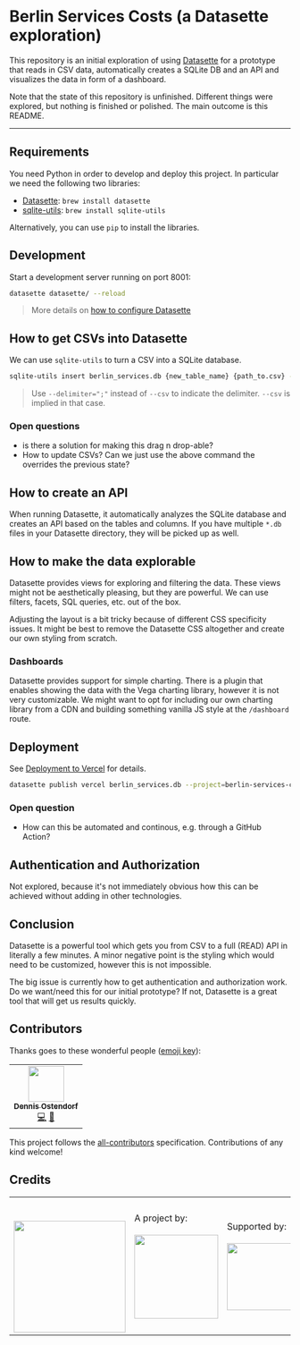 # Berlin Services Costs (a Datasette exploration)

This repository is an initial exploration of using [Datasette](https://datasette.io/) for a prototype that reads in CSV data, automatically creates a SQLite DB and an API and visualizes the data in form of a dashboard.

Note that the state of this repository is unfinished. Different things were explored, but nothing is finished or polished. The main outcome is this README.

---

## Requirements

You need Python in order to develop and deploy this project. In  particular we need the following two libraries:

- [Datasette](https://datasette.io/): `brew install datasette`
- [sqlite-utils](https://datasette.io/tools/sqlite-utils): `brew install sqlite-utils`

Alternatively, you can use `pip` to install the libraries.

## Development

Start a development server running on port 8001:

```bash
datasette datasette/ --reload
```

> More details on [how to configure Datasette](https://docs.datasette.io/en/stable/settings.html#configuration-directory-mode)

## How to get CSVs into Datasette

We can use `sqlite-utils` to turn a CSV into a SQLite database.

```bash
sqlite-utils insert berlin_services.db {new_table_name} {path_to.csv} --csv
```

> Use `--delimiter=";"` instead of `--csv` to indicate the delimiter. `--csv` is implied in that case.

### Open questions

- is there a solution for making this drag n drop-able?
- How to update CSVs? Can we just use the above command the overrides the previous state?

## How to create an API

When running Datasette, it automatically analyzes the SQLite database and creates an API based on the tables and columns. If you have multiple `*.db` files in your Datasette directory, they will be picked up as well.

## How to make the data explorable

Datasette provides views for exploring and filtering the data. These views might not be aesthetically pleasing, but they are powerful. We can use filters, facets, SQL queries, etc. out of the box.

Adjusting the layout is a bit tricky because of different CSS specificity issues. It might be best to remove the Datasette CSS altogether and create our own styling from scratch.

### Dashboards

Datasette provides support for simple charting. There is a plugin that enables showing the data with the Vega charting library, however it is not very customizable. We might want to opt for including our own charting library from a CDN and building something vanilla JS style at the `/dashboard` route.

## Deployment

See [Deployment to Vercel](https://github.com/simonw/datasette-publish-vercel) for details.

```bash
datasette publish vercel berlin_services.db --project=berlin-services-costs -m metadata.yml --static static:static --template-dir templates/ --install=datasette-vega
```

### Open question

- How can this be automated and continous, e.g. through a GitHub Action?

## Authentication and Authorization

Not explored, because it's not immediately obvious how this can be achieved without adding in other technologies.

## Conclusion

Datasette is a powerful tool which gets you from CSV to a full (READ) API in literally a few minutes. A minor negative point is the styling which would need to be customized, however this is not impossible.

The big issue is currently how to get authentication and authorization work. Do we want/need this for our initial prototype? If not, Datasette is a great tool that will get us results quickly.

## Contributors

Thanks goes to these wonderful people ([emoji key](https://allcontributors.org/docs/en/emoji-key)):

<!-- ALL-CONTRIBUTORS-LIST:START - Do not remove or modify this section -->
<!-- prettier-ignore-start -->
<!-- markdownlint-disable -->
<table>
  <tr>
    <td align="center"><a href="https://github.com/dnsos"><img src="https://avatars.githubusercontent.com/u/15640196?v=4?s=64" width="64px;" alt=""/><br /><sub><b>Dennis Ostendorf</b></sub></a><br /><a href="https://github.com/technologiestiftung/berlin-services-costs/commits?author=dnsos" title="Code">💻</a> <a href="https://github.com/technologiestiftung/berlin-services-costs/commits?author=dnsos" title="Documentation">📖</a></td>
  </tr>
</table>

<!-- markdownlint-restore -->
<!-- prettier-ignore-end -->

<!-- ALL-CONTRIBUTORS-LIST:END -->

This project follows the [all-contributors](https://github.com/all-contributors/all-contributors) specification. Contributions of any kind welcome!

## Credits

<table>
  <tr>
    <td>
      <a src="https://citylab-berlin.org/de/start/">
        <br />
        <br />
        <img width="200" src="https://logos.citylab-berlin.org/logo-citylab-berlin.svg" />
      </a>
    </td>
    <td>
      A project by: <a src="https://www.technologiestiftung-berlin.de/">
        <br />
        <br />
        <img width="150" src="https://logos.citylab-berlin.org/logo-technologiestiftung-berlin-de.svg" />
      </a>
    </td>
    <td>
      Supported by: <a src="https://www.berlin.de/">
        <br />
        <br />
        <img width="120" src="https://logos.citylab-berlin.org/logo-berlin.svg" />
      </a>
    </td>
  </tr>
</table>